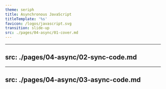 ```yaml
---
theme: seriph
title: Asynchronous JavaScript
titleTemplate: '%s'
favicon: /logos/javascript.svg
transition: slide-up
src: ./pages/04-async/01-cover.md
---
```


---
src: ./pages/04-async/02-sync-code.md
---

---
src: ./pages/04-async/03-async-code.md
---

